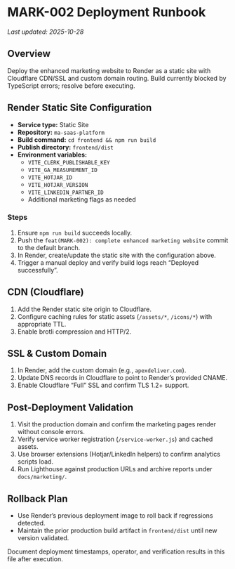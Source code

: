 # MARK-002 Deployment Runbook

_Last updated: 2025-10-28_

## Overview

Deploy the enhanced marketing website to Render as a static site with Cloudflare CDN/SSL and custom domain routing. Build currently blocked by TypeScript errors; resolve before executing.

## Render Static Site Configuration

- **Service type:** Static Site
- **Repository:** `ma-saas-platform`
- **Build command:** `cd frontend && npm run build`
- **Publish directory:** `frontend/dist`
- **Environment variables:**
  - `VITE_CLERK_PUBLISHABLE_KEY`
  - `VITE_GA_MEASUREMENT_ID`
  - `VITE_HOTJAR_ID`
  - `VITE_HOTJAR_VERSION`
  - `VITE_LINKEDIN_PARTNER_ID`
  - Additional marketing flags as needed

### Steps
1. Ensure `npm run build` succeeds locally.
2. Push the `feat(MARK-002): complete enhanced marketing website` commit to the default branch.
3. In Render, create/update the static site with the configuration above.
4. Trigger a manual deploy and verify build logs reach “Deployed successfully”.

## CDN (Cloudflare)

1. Add the Render static site origin to Cloudflare.
2. Configure caching rules for static assets (`/assets/*`, `/icons/*`) with appropriate TTL.
3. Enable brotli compression and HTTP/2.

## SSL & Custom Domain

1. In Render, add the custom domain (e.g., `apexdeliver.com`).
2. Update DNS records in Cloudflare to point to Render’s provided CNAME.
3. Enable Cloudflare “Full” SSL and confirm TLS 1.2+ support.

## Post-Deployment Validation

1. Visit the production domain and confirm the marketing pages render without console errors.
2. Verify service worker registration (`/service-worker.js`) and cached assets.
3. Use browser extensions (Hotjar/LinkedIn helpers) to confirm analytics scripts load.
4. Run Lighthouse against production URLs and archive reports under `docs/marketing/`.

## Rollback Plan

- Use Render’s previous deployment image to roll back if regressions detected.
- Maintain the prior production build artifact in `frontend/dist` until new version validated.

Document deployment timestamps, operator, and verification results in this file after execution.
